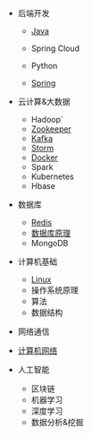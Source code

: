 - 后端开发

  - [Java](/beDev/Java/JavaBar)
  
  - Spring Cloud
  - Python
  - [Spring](/beDev/Spring/Spring)
  
- 云计算&大数据
  - Hadoop`
  - [Zookeeper](/bigData/Zookeeper/Zookeeper)
  - [Kafka](/bigData/Kafka/Kafka)
  - [Storm](/bigData/Storm/Storm)
  - [Docker](/bigData/Docker/Docker)
  - Spark
  - Kubernetes
  - Hbase
  
- 数据库
  - [Redis](/dataBase/Redis/Redis)
  - [数据库原理](/dataBase/DataBase/DataBase)
  - MongoDB
  
- 计算机基础
  - [Linux](/algorithm/Linux/Linux)
  - 操作系统原理
  - 算法
  - 数据结构
  
- 网络通信
  
- [计算机网络](/net/http/HttpAndSocket)
  
- 人工智能
  - 区块链
  - 机器学习
  - 深度学习
  - 数据分析&挖掘

